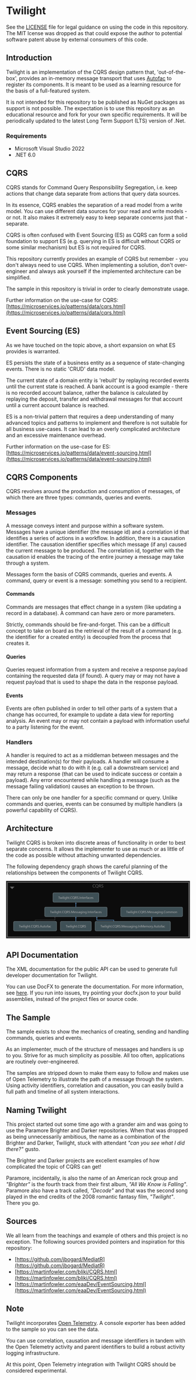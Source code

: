 # Twilight

See the [LICENSE](LICENSE) file for legal guidance on using the code in this repository. The MIT lcense was dropped as that could expose the author to potential software patent abuse by external consumers of this code.

## Introduction

Twilight is an implementation of the CQRS design pattern that, 'out-of-the-box', provides an in-memory message transport that uses [Autofac](https://autofac.org/) to register its components. It is meant to be used as a learning resource for the basis of a full-featured system.

It is not intended for this repository to be published as NuGet packages as support is not possible. The expectation is to use this repository as an educational resource and fork for your own specific requirements. It will be periodically updated to the latest Long Term Support (LTS) version of .Net.

### Requirements

- Microsoft Visual Studio 2022
- .NET 6.0

## CQRS

CQRS stands for Command Query Responsibility Segregation, i.e. keep actions that change data separate from actions that query data sources.

In its essence, CQRS enables the separation of a read model from a write model. You can use different data sources for your read and write models - or not. It also makes it extremely easy to keep separate concerns just that - separate.

CQRS is often confused with Event Sourcing (ES) as CQRS can form a solid foundation to support ES (e.g. querying in ES is difficult without CQRS or some similar mechanism) but ES is not required for CQRS.

This repository currently provides an example of CQRS but remember - you don't always need to use CQRS. When implementing a solution, don't over-engineer and always ask yourself if the implemented architecture can be simplified.

The sample in this repository is trivial in order to clearly demonstrate usage.

Further information on the use-case for CQRS: [https://microservices.io/patterns/data/cqrs.html](https://microservices.io/patterns/data/cqrs.html)

## Event Sourcing (ES)

As we have touched on the topic above, a short expansion on what ES provides is warranted.

ES persists the state of a business entity as a sequence of state-changing events. There is no static 'CRUD' data model.

The current state of a domain entity is 'rebuilt' by replaying recorded events until the current state is reached. A bank account is a good example - there is no recorded account balance, rather the balance is calculated by replaying the deposit, transfer and withdrawal messages for that account until a current account balance is reached.

ES is a non-trivial pattern that requires a deep understanding of many advanced topics and patterns to implement and therefore is not suitable for all business use-cases. It can lead to an overly complicated architecture and an excessive maintenance overhead.

Further information on the use-case for ES: [https://microservices.io/patterns/data/event-sourcing.html](https://microservices.io/patterns/data/event-sourcing.html)

## CQRS Components

CQRS revolves around the production and consumption of messages, of which there are three types: commands, queries and events.

### Messages

A message conveys intent and purpose within a software system. Messages have a unique identifier (the message id) and a correlation id that identifies a series of actions in a workflow. In addition, there is a causation identifier. The causation identifier specifies which message (if any) caused the current message to be produced. The correlation id, together with the causation id enables the tracing of the entire journey a message may take through a system.

Messages form the basis of CQRS commands, queries and events. A command, query or event is a message: something you send to a recipient.

#### Commands

Commands are messages that effect change in a system (like updating a record in a database). A command can have zero or more parameters.

Strictly, commands should be fire-and-forget. This can be a difficult concept to take on board as the retrieval of the result of a command (e.g. the identifier for a created entity) is decoupled from the process that creates it.

#### Queries

Queries request information from a system and receive a response payload containing the requested data (if found). A query may or may not have a request payload that is used to shape the data in the response payload.

#### Events

Events are often published in order to tell other parts of a system that a change has occurred, for example to update a data view for reporting analysis. An event may or may not contain a payload with information useful to a party listening for the event.

### Handlers

A handler is required to act as a middleman between messages and the intended destination(s) for their payloads. A handler will consume a message, decide what to do with it (e.g. call a downstream service) and may return a response (that can be used to indicate success or contain a payload). Any error encountered while handling a message (such as the message failing validation) causes an exception to be thrown.

There can only be one handler for a specific command or query. Unlike commands and queries, events can be consumed by multiple handlers (a powerful capability of CQRS).

## Architecture

Twilight CQRS is broken into discrete areas of functionality in order to best separate concerns. It allows the implementer to use as much or as little of the code as possible without attaching unwanted dependencies.

The following dependency graph shows the careful planning of the relationships between the components of Twilight CQRS.

![Dependencies Graph](DependenciesGraph.png)

## API Documentation

The XML documentation for the public API can be used to generate full developer documentation for Twilight.

You can use DocFX to generate the documentation. For more information, see [here](https://dotnet.github.io/docfx/). If you run into issues, try pointing your docfx.json to your build assemblies, instead of the project files or source code.

## The Sample

The sample exists to show the mechanics of creating, sending and handling commands, queries and events.

As an implementer, much of the structure of messages and handlers is up to you. Strive for as much simplicity as possible. All too often, applications are routinely over-engineered.

The samples are stripped down to make them easy to follow and makes use of Open Telemetry to illustrate the path of a message through the system. Using activity identifiers, correlation and causation, you can easily build a full path and timeline of all system interactions.

## Naming Twilight

This project started out some time ago with a grander aim and was going to use the Paramore Brighter and Darker repositories. When that was dropped as being unnecessarily ambitious, the name as a combination of the Brighter and Darker, Twilight, stuck with attendant *"can you see what I did there?"* gusto.

The Brighter and Darker projects are excellent examples of how complicated the topic of CQRS can get!

Paramore, incidentally, is also the name of an American rock group and *"Brighter"* is the fourth track from their first album, *"All We Know is Falling"*. Paramore also have a track called, *"Decode"* and that was the second song played in the end credits of the 2008 romantic fantasy film, *"Twilight"*. There you go.

## Sources

We all learn from the teachings and example of others and this project is no exception. The following sources provided pointers and inspiration for this repository:

- [https://github.com/jbogard/MediatR](https://github.com/jbogard/MediatR)
- [https://martinfowler.com/bliki/CQRS.html](https://martinfowler.com/bliki/CQRS.html)
- [https://martinfowler.com/eaaDev/EventSourcing.html](https://martinfowler.com/eaaDev/EventSourcing.html)

## Note

Twilight incorporates [Open Telemetry](https://opentelemetry.io/). A console exporter has been added to the sample so you can see the data.

You can use correlation, causation and message identifiers in tandem with the Open Telemetry activity and parent identifiers to build a robust activity logging infrastructure.

At this point, Open Telemetry integration with Twilight CQRS should be considered experimental.
